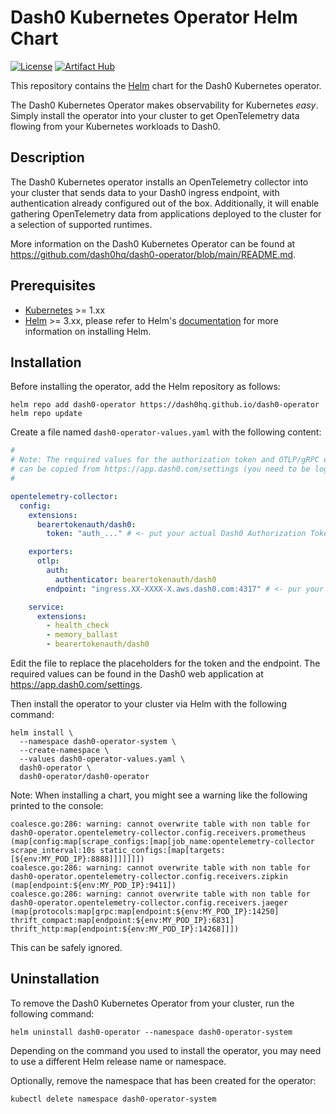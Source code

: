 # Dash0 Kubernetes Operator Helm Chart

[![License](https://img.shields.io/badge/License-Apache%202.0-blue.svg)](https://opensource.org/licenses/Apache-2.0)
[![Artifact Hub](https://img.shields.io/endpoint?url=https://artifacthub.io/badge/repository/dash0-operator)](https://artifacthub.io/packages/search?repo=dash0-operator)

This repository contains the [Helm](https://helm.sh/) chart for the Dash0 Kubernetes operator.

The Dash0 Kubernetes Operator makes observability for Kubernetes _easy_.
Simply install the operator into your cluster to get OpenTelemetry data flowing from your Kubernetes workloads to Dash0.

## Description

The Dash0 Kubernetes operator installs an OpenTelemetry collector into your cluster that sends data to your Dash0
ingress endpoint, with authentication already configured out of the box. Additionally, it will enable gathering
OpenTelemetry data from applications deployed to the cluster for a selection of supported runtimes.

More information on the Dash0 Kubernetes Operator can be found at 
https://github.com/dash0hq/dash0-operator/blob/main/README.md.

## Prerequisites

- [Kubernetes](https://kubernetes.io/) >= 1.xx
- [Helm](https://helm.sh) >= 3.xx, please refer to Helm's [documentation](https://helm.sh/docs/) for more information 
  on installing Helm.

## Installation

Before installing the operator, add the Helm repository as follows:

```console
helm repo add dash0-operator https://dash0hq.github.io/dash0-operator
helm repo update
```

Create a file named `dash0-operator-values.yaml` with the following content:

```yaml
#
# Note: The required values for the authorization token and OTLP/gRPC endpoint
# can be copied from https://app.dash0.com/settings (you need to be logged in).
#

opentelemetry-collector:
  config:
    extensions:
      bearertokenauth/dash0:
        token: "auth_..." # <- put your actual Dash0 Authorization Token here

    exporters:
      otlp:
        auth:
          authenticator: bearertokenauth/dash0
        endpoint: "ingress.XX-XXXX-X.aws.dash0.com:4317" # <- pur your actual OTLP/gRPC endpoint here

    service:
      extensions:
        - health_check
        - memory_ballast
        - bearertokenauth/dash0
```

Edit the file to replace the placeholders for the token and the endpoint.
The required values can be found in the Dash0 web application at https://app.dash0.com/settings.

Then install the operator to your cluster via Helm with the following command:

```console
helm install \
  --namespace dash0-operator-system \
  --create-namespace \
  --values dash0-operator-values.yaml \
  dash0-operator \
  dash0-operator/dash0-operator  
```

Note: When installing a chart, you might see a warning like the following printed to the console:
```
coalesce.go:286: warning: cannot overwrite table with non table for dash0-operator.opentelemetry-collector.config.receivers.prometheus (map[config:map[scrape_configs:[map[job_name:opentelemetry-collector scrape_interval:10s static_configs:[map[targets:[${env:MY_POD_IP}:8888]]]]]]])
coalesce.go:286: warning: cannot overwrite table with non table for dash0-operator.opentelemetry-collector.config.receivers.zipkin (map[endpoint:${env:MY_POD_IP}:9411])
coalesce.go:286: warning: cannot overwrite table with non table for dash0-operator.opentelemetry-collector.config.receivers.jaeger (map[protocols:map[grpc:map[endpoint:${env:MY_POD_IP}:14250] thrift_compact:map[endpoint:${env:MY_POD_IP}:6831] thrift_http:map[endpoint:${env:MY_POD_IP}:14268]]])
```

This can be safely ignored.

## Uninstallation

To remove the Dash0 Kubernetes Operator from your cluster, run the following command:

```
helm uninstall dash0-operator --namespace dash0-operator-system
```

Depending on the command you used to install the operator, you may need to use a different Helm release name or
namespace.

Optionally, remove the namespace that has been created for the operator:

```
kubectl delete namespace dash0-operator-system
```
